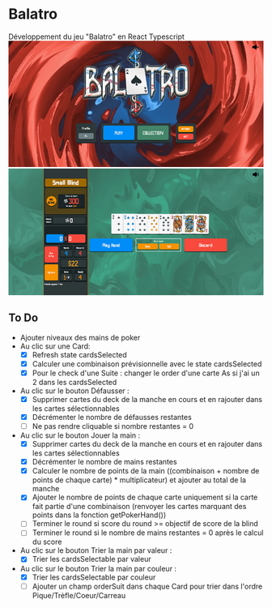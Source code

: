 # Balatro
Développement du jeu "Balatro" en React Typescript
![Preview Menu](./preview-menu.jpg)
![Preview InGame](./preview-ingame.jpg)

## To Do
- Ajouter niveaux des mains de poker
- Au clic sur une Card: 
  - [x] Refresh state cardsSelected
  - [x] Calculer une combinaison prévisionnelle avec le state cardsSelected
  - [x] Pour le check d'une Suite : changer le order d'une carte As si j'ai un 2 dans les cardsSelected
- Au clic sur le bouton Défausser :
  - [x] Supprimer cartes du deck de la manche en cours et en rajouter dans les cartes sélectionnables
  - [x] Décrémenter le nombre de défausses restantes
  - [ ] Ne pas rendre cliquable si nombre restantes = 0
- Au clic sur le bouton Jouer la main :
  - [x] Supprimer cartes du deck de la manche en cours et en rajouter dans les cartes sélectionnables
  - [x] Décrémenter le nombre de mains restantes
  - [x] Calculer le nombre de points de la main ((combinaison + nombre de points de chaque carte) * multiplicateur) et ajouter au total de la manche
  - [x] Ajouter le nombre de points de chaque carte uniquement si la carte fait partie d'une combinaison (renvoyer les cartes marquant des points dans la fonction getPokerHand())
  - [ ] Terminer le round si score du round >= objectif de score de la blind
  - [ ] Terminer le round si le nombre de mains restantes = 0 après le calcul du score
- Au clic sur le bouton Trier la main par valeur :
  - [x] Trier les cardsSelectable par valeur
- Au clic sur le bouton Trier la main par couleur :
  - [x] Trier les cardsSelectable par couleur
  - [ ] Ajouter un champ orderSuit dans chaque Card pour trier dans l'ordre Pique/Trèfle/Coeur/Carreau